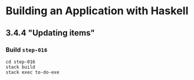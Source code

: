 # Building an Application with Haskell

## 3.4.4 "Updating items"

### Build `step-016`

```
cd step-016
stack build
stack exec to-do-exe
```
